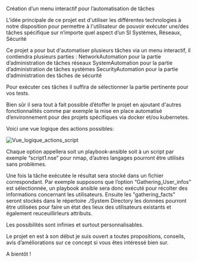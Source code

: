Création d’un menu interactif  pour l’automatisation de tâches

L’idée principale de ce projet est d'utiliser les différentes technologies à notre disposition pour permettre à l'utilisateur de pouvoir exécuter une/des tâches spécifique sur n’importe quel aspect d’un SI Systèmes, Réseaux, Sécurité


Ce projet a pour but d'automatiser plusieurs tâches via un menu interactif, il  contiendra plusieurs parties :
NetworkAutomation pour la partie d’administration de tâches réseaux
SystemAutomation pour la partie d’administration de tâches systèmes
SecurityAutomation pour la partie d’administration des tâches de sécurité

Pour exécuter ces tâches il suffira de sélectionner la partie pertinente pour vos tests.

Bien sûr il sera tout à fait possible d’étoffer le projet en ajoutant d'autres fonctionnalités comme par exemple la mise en place automatisé d’environnement pour des projets spécifiques via docker et/ou kubernetes.

Voici une vue logique des actions possibles:

![Vue_logique_actions_script](https://user-images.githubusercontent.com/85841056/123432005-30934500-d5ca-11eb-8274-e1dbccfa1c79.png)

Chaque option appellera soit un playbook-ansible soit à un script par exemple “script1.nse” pour nmap, d’autres langages pourront être utilisés sans problèmes.

Une fois la tâche exécutée le résultat sera stocké dans un fichier correspondant.
Par exemple supposons que l’option “Gathering_User_infos”  est sélectionnée, un playbook ansible sera donc exécuté pour récolter des informations concernant les utilisateurs.
Ensuite les "gathering_facts" seront stockés dans le répertoire ./System Directory les données pourront être utilisées pour faire un état des lieux des utilisateurs existants et également reuceuillirleurs attributs.

Les possibilités sont infinies et surtout personnalisables.

Le projet en est à son début je suis ouvert a toutes propositions, conseils, avis d’améliorations sur ce
concept si vous êtes intéressé bien sur.

A bientôt !
